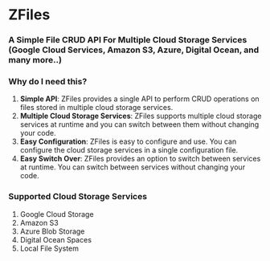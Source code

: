 # ZFiles
### A Simple File CRUD API For Multiple Cloud Storage Services (Google Cloud Services, Amazon S3, Azure, Digital Ocean, and many more..)

### Why do I need this?
1. **Simple API**: ZFiles provides a single API to perform CRUD operations on files stored in multiple cloud storage services.
2. **Multiple Cloud Storage Services**: ZFiles supports multiple cloud storage services at runtime and you can switch between them without changing your code.
3. **Easy Configuration**: ZFiles is easy to configure and use. You can configure the cloud storage services in a single configuration file.
4. **Easy Switch Over**: ZFiles provides an option to switch between services at runtime. You can switch between services without changing your code.

### Supported Cloud Storage Services
1. Google Cloud Storage
2. Amazon S3
3. Azure Blob Storage
4. Digital Ocean Spaces
5. Local File System

